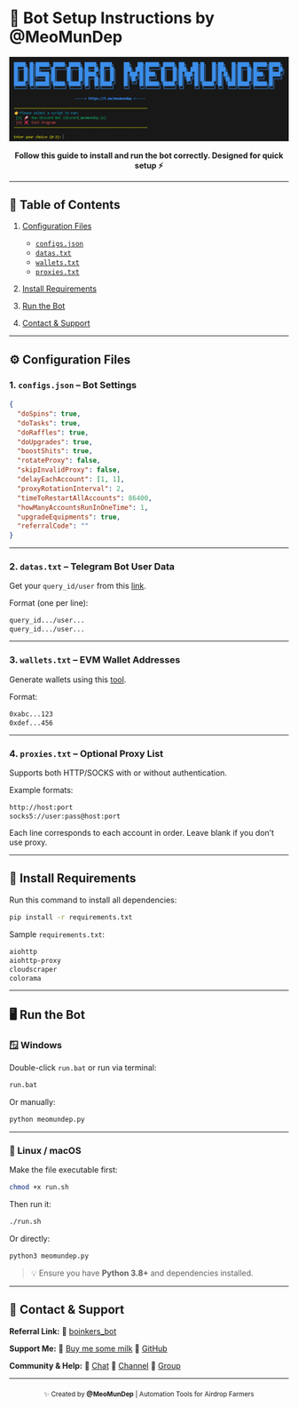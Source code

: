 # 🤖 Bot Setup Instructions by **@MeoMunDep**

<p align="center">
  <img src="https://github.com/MeoMunDep/Discord-Autobot/blob/main/IMAGE/DISCORD_MEOMUNDEP_CLI.png?raw=true" width="600" />
</p>

<p align="center">
  <b>Follow this guide to install and run the bot correctly. Designed for quick setup ⚡</b>
</p>

---

## 🧭 Table of Contents

1. [Configuration Files](#configuration-files)

   * [`configs.json`](#1-configsjson)
   * [`datas.txt`](#2-datastxt)
   * [`wallets.txt`](#3-walletstxt)
   * [`proxies.txt`](#4-proxiestxt)
2. [Install Requirements](#install-requirements)
3. [Run the Bot](#run-the-bot)
4. [Contact & Support](#contact--support)

---

## ⚙️ Configuration Files

### 1. `configs.json` – Bot Settings

```json
{
  "doSpins": true,
  "doTasks": true,
  "doRaffles": true,
  "doUpgrades": true,
  "boostShits": true,
  "rotateProxy": false,
  "skipInvalidProxy": false,
  "delayEachAccount": [1, 1],
  "proxyRotationInterval": 2,
  "timeToRestartAllAccounts": 86400,
  "howManyAccountsRunInOneTime": 1,
  "upgradeEquipments": true,
  "referralCode": ""
}
```

---

### 2. `datas.txt` – Telegram Bot User Data

Get your `query_id/user` from this [link](https://t.me/KeoAirDropFreeNee/1586).

Format (one per line):

```
query_id.../user...
query_id.../user...
```

---

### 3. `wallets.txt` – EVM Wallet Addresses

Generate wallets using this [tool](https://github.com/MeoMunDep/Automatic-Ultimate-Create-Wallets-for-Airdrop).

Format:

```
0xabc...123
0xdef...456
```

---

### 4. `proxies.txt` – Optional Proxy List

Supports both HTTP/SOCKS with or without authentication.

Example formats:

```
http://host:port  
socks5://user:pass@host:port
```

Each line corresponds to each account in order.
Leave blank if you don’t use proxy.

---

## 🧩 Install Requirements

Run this command to install all dependencies:

```bash
pip install -r requirements.txt
```

Sample `requirements.txt`:

```
aiohttp
aiohttp-proxy
cloudscraper
colorama
```

---

## 🖥️ Run the Bot

### 🪟 Windows

Double-click `run.bat` or run via terminal:

```bash
run.bat
```

Or manually:

```bash
python meomundep.py
```

---

### 🐧 Linux / macOS

Make the file executable first:

```bash
chmod +x run.sh
```

Then run it:

```bash
./run.sh
```

Or directly:

```bash
python3 meomundep.py
```

> 💡 Ensure you have **Python 3.8+** and dependencies installed.

---

## 💬 Contact & Support

**Referral Link:**
🔗 [boinkers_bot](https://t.me/boinker_bot/boinkapp?startapp=boink6713068747)

**Support Me:**
🛒 [Buy me some milk](https://t.me/KeoAirDropFreeNe/312/27801)
🐙 [GitHub](https://github.com/MeoMunDep/MeoMunDep)

**Community & Help:**
💭 [Chat](https://t.me/MeoMunDep)
📢 [Channel](https://t.me/KeoAirDropFreeNee)
👥 [Group](https://t.me/KeoAirDropFreeNe)

---

<p align="center">
  <sub>✨ Created by <b>@MeoMunDep</b> | Automation Tools for Airdrop Farmers</sub>
</p>


